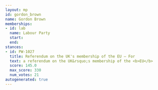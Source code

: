 ```yaml
---
layout: mp
id: gordon_brown
name: Gordon Brown
memberships:
- id: lab
  name: Labour Party
  start: 
  end: 
stances:
- id: PW-1027
  title: Referendum on the UK's membership of the EU — For
  text: a referendum on the UK&rsquo;s membership of the <b>EU</b>
  score: 145.0
  max_score: 330
  num_votes: 21
autogenerated: true
---
```

